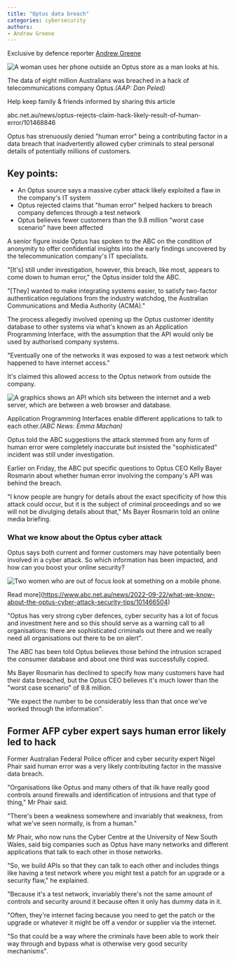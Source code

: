 ```yaml
---
title: "Optus data breach"
categories: cybersecurity
authors:
- Andrew Greene
---
```






Exclusive by defence reporter [Andrew Greene](https://www.abc.net.au/news/andrew-greene/4827818)


![A woman uses her phone outside an Optus store as a man looks at his.](https://live-production.wcms.abc-cdn.net.au/5292aac79e7fde6360cad01842c21957?impolicy=wcms_crop_resize&cropH=2436&cropW=4331&xPos=0&yPos=73&width=862&height=485)

The data of eight million Australians was breached in a hack of telecommunications company Optus.*(AAP: Dan Peled)*

Help keep family & friends informed by sharing this article

abc.net.au/news/optus-rejects-claim-hack-likely-result-of-human-error/101468846

Optus has strenuously denied "human error" being a contributing factor in a data breach that inadvertently allowed cyber criminals to steal personal details of potentially millions of customers.

Key points:
-----------

-   An Optus source says a massive cyber attack likely exploited a flaw in the company's IT system
-   Optus rejected claims that "human error" helped hackers to breach company defences through a test network
-   Optus believes fewer customers than the 9.8 million "worst case scenario" have been affected

A senior figure inside Optus has spoken to the ABC on the condition of anonymity to offer confidential insights into the early findings uncovered by the telecommunication company's IT specialists. 

"[It's] still under investigation, however, this breach, like most, appears to come down to human error," the Optus insider told the ABC.

"[They] wanted to make integrating systems easier, to satisfy two-factor authentication regulations from the industry watchdog, the Australian Communications and Media Authority (ACMA)."

The process allegedly involved opening up the Optus customer identity database to other systems via what's known as an Application Programming Interface, with the assumption that the API would only be used by authorised company systems. 

"Eventually one of the networks it was exposed to was a test network which happened to have internet access."

It's claimed this allowed access to the Optus network from outside the company.

![A graphics shows an API which sits between the internet and a web server, which are between a web browser and database.](https://live-production.wcms.abc-cdn.net.au/83a8f01e6482d7edae155a001d3dba65?src)

Application Programming Interfaces enable different applications to talk to each other.*(ABC News: Emma Machan)*

Optus told the ABC suggestions the attack stemmed from any form of human error were completely inaccurate but insisted the "sophisticated" incident was still under investigation.

Earlier on Friday, the ABC put specific questions to Optus CEO Kelly Bayer Rosmarin about whether human error involving the company's API was behind the breach.

"I know people are hungry for details about the exact specificity of how this attack could occur, but it is the subject of criminal proceedings and so we will not be divulging details about that," Ms Bayer Rosmarin told an online media briefing. 


### What we know about the Optus cyber attack

Optus says both current and former customers may have potentially been involved in a cyber attack. So which information has been impacted, and how can you boost your online security?

![Two women who are out of focus look at something on a mobile phone.](https://live-production.wcms.abc-cdn.net.au/c92509ceb8d51d312a9817c216331e0c?impolicy=wcms_crop_resize&cropH=2813&cropW=5000&xPos=0&yPos=0&width=862&height=485)

Read more](https://www.abc.net.au/news/2022-09-22/what-we-know-about-the-optus-cyber-attack-security-tips/101466504)

"Optus has very strong cyber defences, cyber security has a lot of focus and investment here and so this should serve as a warning call to all organisations: there are sophisticated criminals out there and we really need all organisations out there to be on alert".

The ABC has been told Optus believes those behind the intrusion scraped the consumer database and about one third was successfully copied. 

Ms Bayer Rosmarin has declined to specify how many customers have had their data breached, but the Optus CEO believes it's much lower than the "worst case scenario" of 9.8 million.

"We expect the number to be considerably less than that once we've worked through the information".

Former AFP cyber expert says human error likely led to hack
-----------------------------------------------------------

Former Australian Federal Police officer and cyber security expert Nigel Phair said human error was a very likely contributing factor in the massive data breach. 

"Organisations like Optus and many others of that ilk have really good controls around firewalls and identification of intrusions and that type of thing," Mr Phair said.

"There's been a weakness somewhere and invariably that weakness, from what we've seen normally, is from a human."

Mr Phair, who now runs the Cyber Centre at the University of New South Wales, said big companies such as Optus have many networks and different applications that talk to each other in those networks.

"So, we build APIs so that they can talk to each other and includes things like having a test network where you might test a patch for an upgrade or a security flaw," he explained.

"Because it's a test network, invariably there's not the same amount of controls and security around it because often it only has dummy data in it.

"Often, they're internet facing because you need to get the patch or the upgrade or whatever it might be off a vendor or supplier via the internet.

"So that could be a way where the criminals have been able to work their way through and bypass what is otherwise very good security mechanisms".